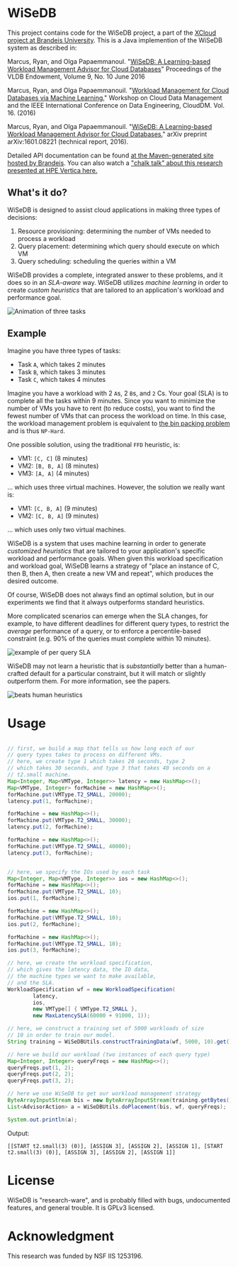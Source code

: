 # WiSeDB

This project contains code for the WiSeDB project, a part of the [XCloud project at Brandeis University](http://www.cs.brandeis.edu/~olga/XCloud.html). This is a Java implemention of the WiSeDB system as described in:


Marcus, Ryan, and Olga Papaemmanoul. "[WiSeDB: A Learning-based Workload Management Advisor for Cloud Databases](http://www.vldb.org/pvldb/vol9/p780-marcus.pdf)" Proceedings of the VLDB Endowment, Volume 9, No. 10 June 2016

Marcus, Ryan, and Olga Papaemmanouil. "[Workload Management for Cloud Databases via Machine Learning.](http://www.cs.brandeis.edu/~olga/publications/clouddm-2016.pdf)" Workshop on Cloud Data Management and the IEEE International Conference on Data Engineering, CloudDM. Vol. 16. (2016)

Marcus, Ryan, and Olga Papaemmanouil. "[WiSeDB: A Learning-based Workload Management Advisor for Cloud Databases.](http://arxiv.org/abs/1601.08221)" arXiv preprint arXiv:1601.08221 (technical report, 2016).

Detailed API documentation can be found [at the Maven-generated site hosted by Brandeis](http://cs.brandeis.edu/~rcmarcus/wisedb/). You can also watch a ["chalk talk" about this research presented at HPE Vertica here.](https://www.youtube.com/watch?v=w96jUpQOP1A)


## What's it do?

WiSeDB is designed to assist cloud applications in making three types of decisions:

1. Resource provisioning: determining the number of VMs needed to process a workload
1. Query placement: determining which query should execute on which VM
1. Query scheduling: scheduling the queries within a VM

WiSeDB provides a complete, integrated answer to these problems, and it does so in an *SLA-aware* way. WiSeDB utilizes *machine learning* in order to create *custom heuristics* that are tailored to an application's workload and performance goal.

![Animation of three tasks](https://raw.githubusercontent.com/RyanMarcus/wisedb/master/res/workloadmang.gif)

## Example

Imagine you have three types of tasks:

* Task `A`, which takes 2 minutes
* Task `B`, which takes 3 minutes
* Task `C`, which takes 4 minutes

Imagine you have a workload with 2 `A`s, 2 `B`s, and `2` Cs. Your goal (SLA) is to complete all the tasks within 9 minutes. Since you want to minimize the number of VMs you have to rent (to reduce costs), you want to find the fewest number of VMs that can process the workload on time. In this case, the workload management problem is equivalent to [the bin packing problem](https://en.wikipedia.org/wiki/Bin_packing_problem) and is thus `NP-Hard`.

One possible solution, using the traditional `FFD` heuristic, is:

* VM1: `[C, C]` (8 minutes)
* VM2: `[B, B, A]` (8 minutes)
* VM3: `[A, A]` (4 minutes) 

... which uses three virtual machines. However, the solution we really want is:

* VM1: `[C, B, A]` (9 minutes)
* VM2: `[C, B, A]` (9 minutes)

... which uses only two virtual machines.

WiSeDB is a system that uses machine learning in order to generate *customized heuristics* that are tailored to your application's specific workload and performance goals. When given this workload specification and workload goal, WiSeDB learns a strategy of "place an instance of C, then B, then A, then create a new VM and repeat", which produces the desired outcome.

Of course, WiSeDB does not always find an optimal solution, but in our experiments we find that it always outperforms standard heuristics.

More complicated scenarios can emerge when the SLA changes, for example, to have different deadlines for different query types, to restrict the *average* performance of a query, or to enforce a percentile-based constraint (e.g. 90% of the queries must complete within 10 minutes).

![example of per query SLA](https://raw.githubusercontent.com/RyanMarcus/wisedb/master/res/sla.png)

WiSeDB may not learn a heuristic that is *substantially* better than a human-crafted default for a particular constraint, but it will match or slightly outperform them. For more information, see the papers.

![beats human heuristics](https://raw.githubusercontent.com/RyanMarcus/wisedb/master/res/graph.png)


# Usage

```java

// first, we build a map that tells us how long each of our
// query types takes to process on different VMs.
// here, we create type 1 which takes 20 seconds, type 2
// which takes 30 seconds, and type 3 that takes 40 seconds on a
// t2.small machine.
Map<Integer, Map<VMType, Integer>> latency = new HashMap<>();
Map<VMType, Integer> forMachine = new HashMap<>();
forMachine.put(VMType.T2_SMALL, 20000);
latency.put(1, forMachine);

forMachine = new HashMap<>();
forMachine.put(VMType.T2_SMALL, 30000);
latency.put(2, forMachine);

forMachine = new HashMap<>();
forMachine.put(VMType.T2_SMALL, 40000);
latency.put(3, forMachine);


// here, we specify the IOs used by each task
Map<Integer, Map<VMType, Integer>> ios = new HashMap<>();
forMachine = new HashMap<>();
forMachine.put(VMType.T2_SMALL, 10);
ios.put(1, forMachine);

forMachine = new HashMap<>();
forMachine.put(VMType.T2_SMALL, 10);
ios.put(2, forMachine);

forMachine = new HashMap<>();
forMachine.put(VMType.T2_SMALL, 10);
ios.put(3, forMachine);

// here, we create the workload specification,
// which gives the latency data, the IO data,
// the machine types we want to make available,
// and the SLA.
WorkloadSpecification wf = new WorkloadSpecification(
		latency, 
		ios, 
		new VMType[] { VMType.T2_SMALL },
		new MaxLatencySLA(60000 + 91000, 1));

// here, we construct a training set of 5000 workloads of size
// 10 in order to train our model.
String training = WiSeDBUtils.constructTrainingData(wf, 5000, 10).get();

// here we build our workload (two instances of each query type)
Map<Integer, Integer> queryFreqs = new HashMap<>();
queryFreqs.put(1, 2);
queryFreqs.put(2, 2);
queryFreqs.put(3, 2);

// here we use WiSeDB to get our workload management strategy
ByteArrayInputStream bis = new ByteArrayInputStream(training.getBytes());
List<AdvisorAction> a = WiSeDBUtils.doPlacement(bis, wf, queryFreqs);

System.out.println(a);
```

Output:
```
[[START t2.small(3) (0)], [ASSIGN 3], [ASSIGN 2], [ASSIGN 1], [START t2.small(3) (0)], [ASSIGN 3], [ASSIGN 2], [ASSIGN 1]]
```

# License

WiSeDB is "research-ware", and is probably filled with bugs, undocumented features, and general trouble. It is GPLv3 licensed.

# Acknowledgment
This research was funded by NSF IIS 1253196. 
